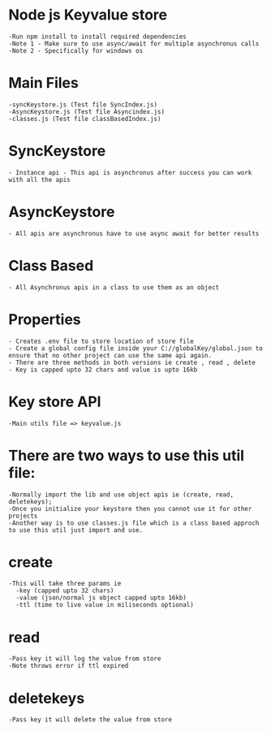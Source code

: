 # Node js Keyvalue store
    -Run npm install to install required dependencies
    -Note 1 - Make sure to use async/await for multiple asynchronus calls
    -Note 2 - Specifically for windows os

# Main Files
    -syncKeystore.js (Test file SyncIndex.js)
    -AsyncKeystore.js (Test file Asyncindex.js)
    -classes.js (Test file classBasedIndex.js)


# SyncKeystore
    - Instance api - This api is asynchronus after success you can work with all the apis

# AsyncKeystore
    - All apis are asynchronus have to use async await for better results

# Class Based
    - All Asynchronus apis in a class to use them as an object

# Properties
    - Creates .env file to store location of store file
    - Create a global config file inside your C://globalKey/global.json to ensure that no other project can use the same api again.
    - There are three methods in both versions ie create , read , delete
    - Key is capped upto 32 chars and value is upto 16kb


# Key store API
    -Main utils file => keyvalue.js 

# There are two ways to use this util file:
    -Normally import the lib and use object apis ie (create, read, deletekeys);
    -Once you initialize your keystore then you cannot use it for other projects
    -Another way is to use classes.js file which is a class based approch to use this util just import and use.

# create
    -This will take three params ie 
      -key (capped upto 32 chars) 
      -value (json/normal js object capped upto 16kb)
      -ttl (time to live value in miliseconds optional)

# read
    -Pass key it will log the value from store
    -Note throws error if ttl expired

# deletekeys
    -Pass key it will delete the value from store

